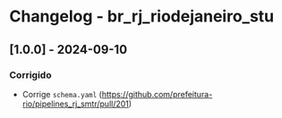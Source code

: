# Changelog - br_rj_riodejaneiro_stu

## [1.0.0] - 2024-09-10

### Corrigido

- Corrige `schema.yaml` (https://github.com/prefeitura-rio/pipelines_rj_smtr/pull/201)